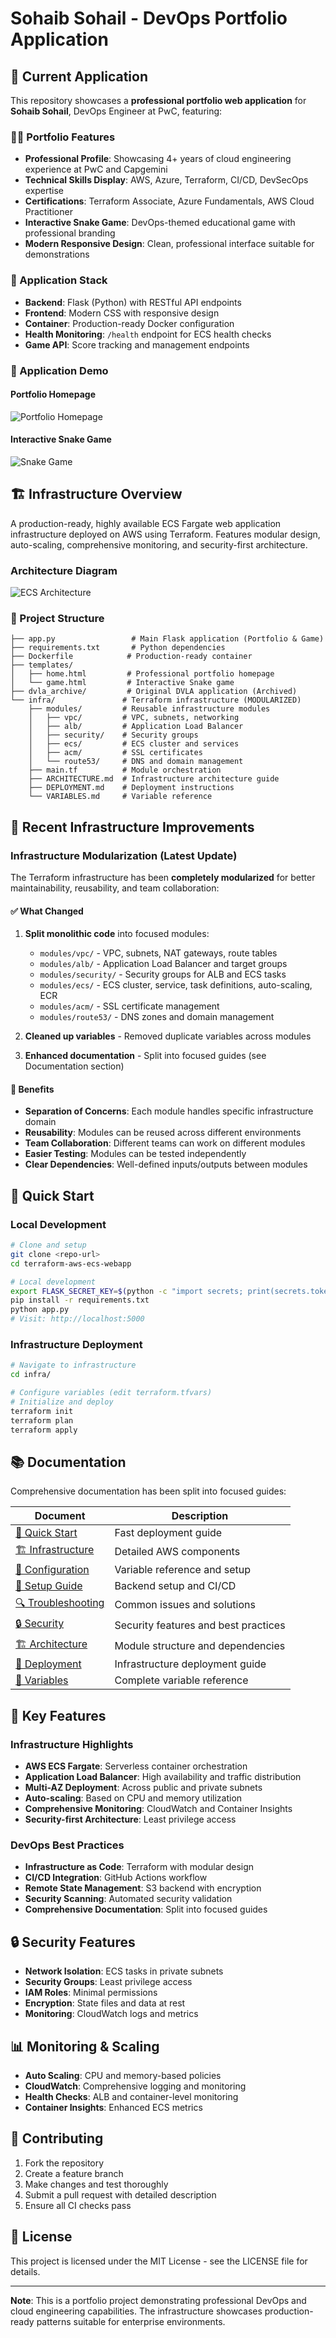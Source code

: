 # Sohaib Sohail - DevOps Portfolio Application

## 🎯 Current Application

This repository showcases a **professional portfolio web application** for **Sohaib Sohail**, DevOps Engineer at PwC, featuring:

### 👨‍💻 Portfolio Features
- **Professional Profile**: Showcasing 4+ years of cloud engineering experience at PwC and Capgemini
- **Technical Skills Display**: AWS, Azure, Terraform, CI/CD, DevSecOps expertise
- **Certifications**: Terraform Associate, Azure Fundamentals, AWS Cloud Practitioner  
- **Interactive Snake Game**: DevOps-themed educational game with professional branding
- **Modern Responsive Design**: Clean, professional interface suitable for demonstrations

### 🐳 Application Stack
- **Backend**: Flask (Python) with RESTful API endpoints
- **Frontend**: Modern CSS with responsive design
- **Container**: Production-ready Docker configuration
- **Health Monitoring**: `/health` endpoint for ECS health checks
- **Game API**: Score tracking and management endpoints

### 📸 Application Demo

#### Portfolio Homepage
![Portfolio Homepage](docs/images/portfolio-homepage.png)

#### Interactive Snake Game
![Snake Game](docs/images/snake-game.png)

## 🏗️ Infrastructure Overview

A production-ready, highly available ECS Fargate web application infrastructure deployed on AWS using Terraform. Features modular design, auto-scaling, comprehensive monitoring, and security-first architecture.

### Architecture Diagram
![ECS Architecture](docs/images/ecs-architecture.jpeg)

### 📁 Project Structure
```
├── app.py                 # Main Flask application (Portfolio & Game)
├── requirements.txt       # Python dependencies
├── Dockerfile            # Production-ready container
├── templates/
│   ├── home.html         # Professional portfolio homepage
│   └── game.html         # Interactive Snake game
├── dvla_archive/         # Original DVLA application (Archived)
└── infra/               # Terraform infrastructure (MODULARIZED)
    ├── modules/         # Reusable infrastructure modules
    │   ├── vpc/         # VPC, subnets, networking
    │   ├── alb/         # Application Load Balancer
    │   ├── security/    # Security groups
    │   ├── ecs/         # ECS cluster and services
    │   ├── acm/         # SSL certificates
    │   └── route53/     # DNS and domain management
    ├── main.tf          # Module orchestration
    ├── ARCHITECTURE.md  # Infrastructure architecture guide
    ├── DEPLOYMENT.md    # Deployment instructions
    └── VARIABLES.md     # Variable reference
```

## 🔧 Recent Infrastructure Improvements

### Infrastructure Modularization (Latest Update)

The Terraform infrastructure has been **completely modularized** for better maintainability, reusability, and team collaboration:

#### ✅ What Changed
1. **Split monolithic code** into focused modules:
   - `modules/vpc/` - VPC, subnets, NAT gateways, route tables
   - `modules/alb/` - Application Load Balancer and target groups
   - `modules/security/` - Security groups for ALB and ECS tasks
   - `modules/ecs/` - ECS cluster, service, task definitions, auto-scaling, ECR
   - `modules/acm/` - SSL certificate management
   - `modules/route53/` - DNS zones and domain management

2. **Cleaned up variables** - Removed duplicate variables across modules
3. **Enhanced documentation** - Split into focused guides (see Documentation section)

#### 🎯 Benefits
- **Separation of Concerns**: Each module handles specific infrastructure domain
- **Reusability**: Modules can be reused across different environments
- **Team Collaboration**: Different teams can work on different modules
- **Easier Testing**: Modules can be tested independently
- **Clear Dependencies**: Well-defined inputs/outputs between modules

## 🚀 Quick Start

### Local Development
```bash
# Clone and setup
git clone <repo-url>
cd terraform-aws-ecs-webapp

# Local development
export FLASK_SECRET_KEY=$(python -c "import secrets; print(secrets.token_hex(32))")
pip install -r requirements.txt
python app.py
# Visit: http://localhost:5000
```

### Infrastructure Deployment
```bash
# Navigate to infrastructure
cd infra/

# Configure variables (edit terraform.tfvars)
# Initialize and deploy
terraform init
terraform plan
terraform apply
```

## 📚 Documentation

Comprehensive documentation has been split into focused guides:

| Document | Description |
|----------|-------------|
| [🚀 Quick Start](docs/QUICK-START.md) | Fast deployment guide |
| [🏗️ Infrastructure](docs/INFRASTRUCTURE.md) | Detailed AWS components |
| [🔧 Configuration](docs/CONFIGURATION.md) | Variable reference and setup |
| [🔧 Setup Guide](docs/SETUP.md) | Backend setup and CI/CD |
| [🔍 Troubleshooting](docs/TROUBLESHOOTING.md) | Common issues and solutions |
| [🔒 Security](docs/SECURITY.md) | Security features and best practices |
| [🏗️ Architecture](infra/ARCHITECTURE.md) | Module structure and dependencies |
| [🚀 Deployment](infra/DEPLOYMENT.md) | Infrastructure deployment guide |
| [📝 Variables](infra/VARIABLES.md) | Complete variable reference |

## 🌟 Key Features

### Infrastructure Highlights
- **AWS ECS Fargate**: Serverless container orchestration
- **Application Load Balancer**: High availability and traffic distribution
- **Multi-AZ Deployment**: Across public and private subnets
- **Auto-scaling**: Based on CPU and memory utilization
- **Comprehensive Monitoring**: CloudWatch and Container Insights
- **Security-first Architecture**: Least privilege access

### DevOps Best Practices
- **Infrastructure as Code**: Terraform with modular design
- **CI/CD Integration**: GitHub Actions workflow
- **Remote State Management**: S3 backend with encryption
- **Security Scanning**: Automated security validation
- **Comprehensive Documentation**: Split into focused guides

## 🔒 Security Features

- **Network Isolation**: ECS tasks in private subnets
- **Security Groups**: Least privilege access
- **IAM Roles**: Minimal permissions
- **Encryption**: State files and data at rest
- **Monitoring**: CloudWatch logs and metrics

## 📊 Monitoring & Scaling

- **Auto Scaling**: CPU and memory-based policies
- **CloudWatch**: Comprehensive logging and monitoring
- **Health Checks**: ALB and container-level monitoring
- **Container Insights**: Enhanced ECS metrics

## 🤝 Contributing

1. Fork the repository
2. Create a feature branch
3. Make changes and test thoroughly
4. Submit a pull request with detailed description
5. Ensure all CI checks pass

## 📄 License

This project is licensed under the MIT License - see the LICENSE file for details.

---

**Note**: This is a portfolio project demonstrating professional DevOps and cloud engineering capabilities. The infrastructure showcases production-ready patterns suitable for enterprise environments.
